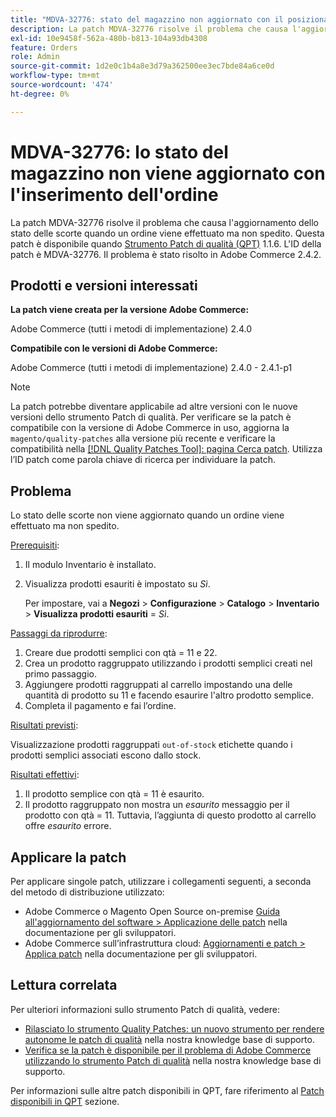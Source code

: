 ```yaml
---
title: "MDVA-32776: stato del magazzino non aggiornato con il posizionamento dell'ordine"
description: La patch MDVA-32776 risolve il problema che causa l'aggiornamento dello stato delle scorte quando un ordine viene effettuato ma non spedito. Questa patch è disponibile quando è installato [Quality Patches Tool (QPT)](https://devdocs.magento.com/guides/v2.4/comp-mgr/patching.html#mqp) 1.1.6. L'ID della patch è MDVA-32776. Il problema è stato risolto in Adobe Commerce 2.4.2.
exl-id: 10e9458f-562a-480b-b813-104a93db4308
feature: Orders
role: Admin
source-git-commit: 1d2e0c1b4a8e3d79a362500ee3ec7bde84a6ce0d
workflow-type: tm+mt
source-wordcount: '474'
ht-degree: 0%

---
```


# MDVA-32776: lo stato del magazzino non viene aggiornato con l&#39;inserimento dell&#39;ordine

La patch MDVA-32776 risolve il problema che causa l&#39;aggiornamento dello stato delle scorte quando un ordine viene effettuato ma non spedito. Questa patch è disponibile quando [Strumento Patch di qualità (QPT)](https://devdocs.magento.com/guides/v2.4/comp-mgr/patching.html#mqp) 1.1.6. L&#39;ID della patch è MDVA-32776. Il problema è stato risolto in Adobe Commerce 2.4.2.

## Prodotti e versioni interessati

**La patch viene creata per la versione Adobe Commerce:**

Adobe Commerce (tutti i metodi di implementazione) 2.4.0

**Compatibile con le versioni di Adobe Commerce:**

Adobe Commerce (tutti i metodi di implementazione) 2.4.0 - 2.4.1-p1

>[!NOTE]
>
>La patch potrebbe diventare applicabile ad altre versioni con le nuove versioni dello strumento Patch di qualità. Per verificare se la patch è compatibile con la versione di Adobe Commerce in uso, aggiorna la `magento/quality-patches` alla versione più recente e verificare la compatibilità nella [[!DNL Quality Patches Tool]: pagina Cerca patch](https://devdocs.magento.com/quality-patches/tool.html#patch-grid). Utilizza l’ID patch come parola chiave di ricerca per individuare la patch.

## Problema

Lo stato delle scorte non viene aggiornato quando un ordine viene effettuato ma non spedito.

<u>Prerequisiti</u>:

1. Il modulo Inventario è installato.
1. Visualizza prodotti esauriti è impostato su *Sì*.

   Per impostare, vai a **Negozi** > **Configurazione** > **Catalogo** > **Inventario** > **Visualizza prodotti esauriti** = *Sì*.

<u>Passaggi da riprodurre</u>:

1. Creare due prodotti semplici con qtà = 11 e 22.
1. Crea un prodotto raggruppato utilizzando i prodotti semplici creati nel primo passaggio.
1. Aggiungere prodotti raggruppati al carrello impostando una delle quantità di prodotto su 11 e facendo esaurire l&#39;altro prodotto semplice.
1. Completa il pagamento e fai l’ordine.

<u>Risultati previsti</u>:

Visualizzazione prodotti raggruppati `out-of-stock` etichette quando i prodotti semplici associati escono dallo stock.

<u>Risultati effettivi</u>:

1. Il prodotto semplice con qtà = 11 è esaurito.
1. Il prodotto raggruppato non mostra un *esaurito* messaggio per il prodotto con qtà = 11. Tuttavia, l’aggiunta di questo prodotto al carrello offre *esaurito* errore.

## Applicare la patch

Per applicare singole patch, utilizzare i collegamenti seguenti, a seconda del metodo di distribuzione utilizzato:

* Adobe Commerce o Magento Open Source on-premise [Guida all&#39;aggiornamento del software > Applicazione delle patch](https://devdocs.magento.com/guides/v2.4/comp-mgr/patching/mqp.html) nella documentazione per gli sviluppatori.
* Adobe Commerce sull’infrastruttura cloud: [Aggiornamenti e patch > Applica patch](https://devdocs.magento.com/cloud/project/project-patch.html) nella documentazione per gli sviluppatori.

## Lettura correlata

Per ulteriori informazioni sullo strumento Patch di qualità, vedere:

* [Rilasciato lo strumento Quality Patches: un nuovo strumento per rendere autonome le patch di qualità](/help/announcements/adobe-commerce-announcements/magento-quality-patches-released-new-tool-to-self-serve-quality-patches.md) nella nostra knowledge base di supporto.
* [Verifica se la patch è disponibile per il problema di Adobe Commerce utilizzando lo strumento Patch di qualità](/help/support-tools/patches-available-in-qpt-tool/check-patch-for-magento-issue-with-magento-quality-patches.md) nella nostra knowledge base di supporto.

Per informazioni sulle altre patch disponibili in QPT, fare riferimento al [Patch disponibili in QPT](https://support.magento.com/hc/en-us/sections/360010506631-Patches-available-in-QPT-tool-) sezione.
